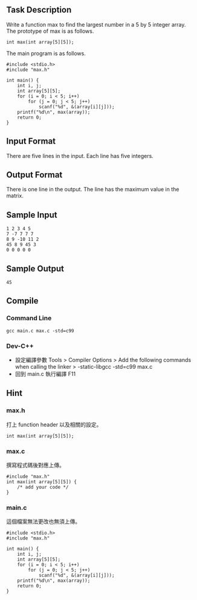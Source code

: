## Task Description ##

Write a function max to find the largest number in a 5 by 5 integer array. The prototype of max is as follows.

```
int max(int array[5][5]);
```

The main program is as follows.

```
#include <stdio.h>
#include "max.h"

int main() {
	int i, j;
	int array[5][5];
	for (i = 0; i < 5; i++)
		for (j = 0; j < 5; j++)
      		scanf("%d", &(array[i][j]));
  	printf("%d\n", max(array));
	return 0;
}
```

## Input Format ##

There are five lines in the input. Each line has five integers.

## Output Format ##

There is one line in the output. The line has the maximum value in the matrix.

## Sample Input ##
```
1 2 3 4 5
7 -7 7 7 7
8 9 -10 11 2
45 8 9 45 3
0 0 0 0 0
```

## Sample Output ##
```
45
```

## Compile ##

### Command Line ###
```
gcc main.c max.c -std=c99
```

### Dev-C++ ###

* 設定編譯參數 Tools > Compiler Options > <i class="fa fa-check-square-o"></i> Add the following commands when calling the linker > -static-libgcc -std=c99 max.c
* 回到 main.c 執行編譯 F11

## Hint ##

### max.h ###

打上 function header 以及相關的設定。

```
int max(int array[5][5]);
```

### max.c ###

撰寫程式碼後對應上傳。

```
#include "max.h"
int max(int array[5][5]) {
	/* add your code */
}
```

### main.c ###

這個檔案無法更改也無須上傳。

```
#include <stdio.h>
#include "max.h"

int main() {
	int i, j;
	int array[5][5];
	for (i = 0; i < 5; i++)
		for (j = 0; j < 5; j++)
      		scanf("%d", &(array[i][j]));
  	printf("%d\n", max(array));
	return 0;
}
```